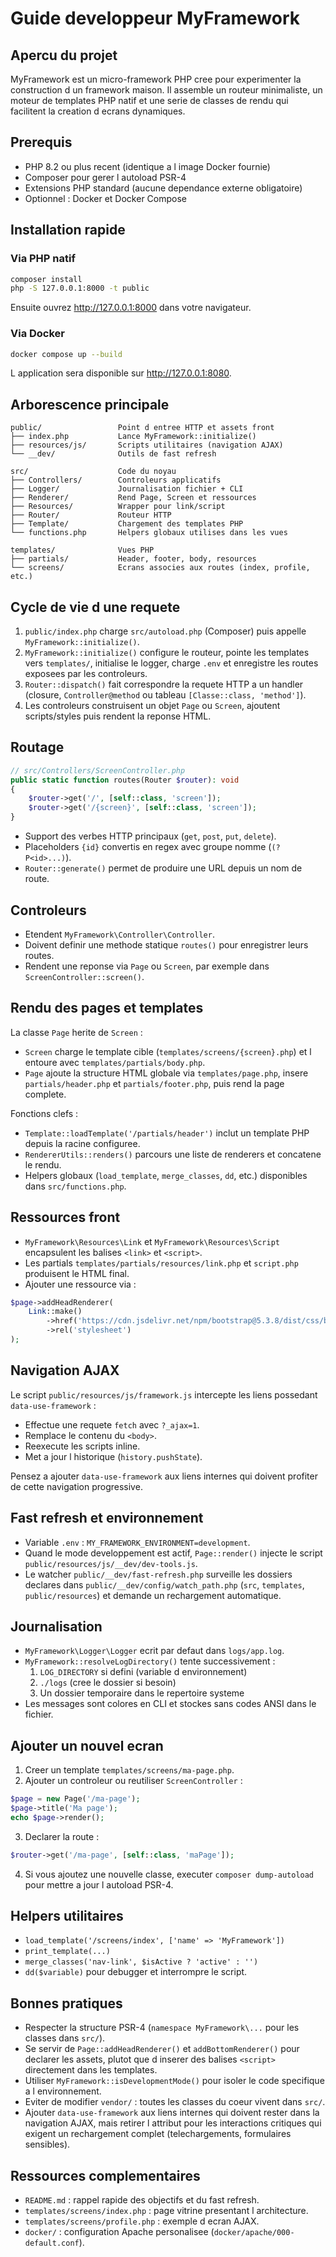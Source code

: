 # Guide developpeur MyFramework

## Apercu du projet

MyFramework est un micro-framework PHP cree pour experimenter la construction d un framework maison. Il assemble un routeur minimaliste, un moteur de templates PHP natif et une serie de classes de rendu qui facilitent la creation d ecrans dynamiques.

## Prerequis

- PHP 8.2 ou plus recent (identique a l image Docker fournie)
- Composer pour gerer l autoload PSR-4
- Extensions PHP standard (aucune dependance externe obligatoire)
- Optionnel : Docker et Docker Compose

## Installation rapide

### Via PHP natif

```bash
composer install
php -S 127.0.0.1:8000 -t public
```

Ensuite ouvrez http://127.0.0.1:8000 dans votre navigateur.

### Via Docker

```bash
docker compose up --build
```

L application sera disponible sur http://127.0.0.1:8080.

## Arborescence principale

```
public/                 Point d entree HTTP et assets front
├── index.php           Lance MyFramework::initialize()
├── resources/js/       Scripts utilitaires (navigation AJAX)
└── __dev/              Outils de fast refresh

src/                    Code du noyau
├── Controllers/        Controleurs applicatifs
├── Logger/             Journalisation fichier + CLI
├── Renderer/           Rend Page, Screen et ressources
├── Resources/          Wrapper pour link/script
├── Router/             Routeur HTTP
├── Template/           Chargement des templates PHP
└── functions.php       Helpers globaux utilises dans les vues

templates/              Vues PHP
├── partials/           Header, footer, body, resources
└── screens/            Ecrans associes aux routes (index, profile, etc.)
```

## Cycle de vie d une requete

1. `public/index.php` charge `src/autoload.php` (Composer) puis appelle `MyFramework::initialize()`.
2. `MyFramework::initialize()` configure le routeur, pointe les templates vers `templates/`, initialise le logger, charge `.env` et enregistre les routes exposees par les controleurs.
3. `Router::dispatch()` fait correspondre la requete HTTP a un handler (closure, `Controller@method` ou tableau `[Classe::class, 'method']`).
4. Les controleurs construisent un objet `Page` ou `Screen`, ajoutent scripts/styles puis rendent la reponse HTML.

## Routage

```php
// src/Controllers/ScreenController.php
public static function routes(Router $router): void
{
    $router->get('/', [self::class, 'screen']);
    $router->get('/{screen}', [self::class, 'screen']);
}
```

- Support des verbes HTTP principaux (`get`, `post`, `put`, `delete`).
- Placeholders `{id}` convertis en regex avec groupe nomme (`(?P<id>...)`).
- `Router::generate()` permet de produire une URL depuis un nom de route.

## Controleurs

- Etendent `MyFramework\Controller\Controller`.
- Doivent definir une methode statique `routes()` pour enregistrer leurs routes.
- Rendent une reponse via `Page` ou `Screen`, par exemple dans `ScreenController::screen()`.

## Rendu des pages et templates

La classe `Page` herite de `Screen` :

- `Screen` charge le template cible (`templates/screens/{screen}.php`) et l entoure avec `templates/partials/body.php`.
- `Page` ajoute la structure HTML globale via `templates/page.php`, insere `partials/header.php` et `partials/footer.php`, puis rend la page complete.

Fonctions clefs :

- `Template::loadTemplate('/partials/header')` inclut un template PHP depuis la racine configuree.
- `RendererUtils::renders()` parcours une liste de renderers et concatene le rendu.
- Helpers globaux (`load_template`, `merge_classes`, `dd`, etc.) disponibles dans `src/functions.php`.

## Ressources front

- `MyFramework\Resources\Link` et `MyFramework\Resources\Script` encapsulent les balises `<link>` et `<script>`.
- Les partials `templates/partials/resources/link.php` et `script.php` produisent le HTML final.
- Ajouter une ressource via :

```php
$page->addHeadRenderer(
    Link::make()
        ->href('https://cdn.jsdelivr.net/npm/bootstrap@5.3.8/dist/css/bootstrap.min.css')
        ->rel('stylesheet')
);
```

## Navigation AJAX

Le script `public/resources/js/framework.js` intercepte les liens possedant `data-use-framework` :

- Effectue une requete `fetch` avec `?_ajax=1`.
- Remplace le contenu du `<body>`.
- Reexecute les scripts inline.
- Met a jour l historique (`history.pushState`).

Pensez a ajouter `data-use-framework` aux liens internes qui doivent profiter de cette navigation progressive.

## Fast refresh et environnement

- Variable `.env` : `MY_FRAMEWORK_ENVIRONMENT=development`.
- Quand le mode developpement est actif, `Page::render()` injecte le script `public/resources/js/__dev/dev-tools.js`.
- Le watcher `public/__dev/fast-refresh.php` surveille les dossiers declares dans `public/__dev/config/watch_path.php` (`src`, `templates`, `public/resources`) et demande un rechargement automatique.

## Journalisation

- `MyFramework\Logger\Logger` ecrit par defaut dans `logs/app.log`.
- `MyFramework::resolveLogDirectory()` tente successivement :
  1. `LOG_DIRECTORY` si defini (variable d environnement)
  2. `./logs` (cree le dossier si besoin)
  3. Un dossier temporaire dans le repertoire systeme
- Les messages sont colores en CLI et stockes sans codes ANSI dans le fichier.

## Ajouter un nouvel ecran

1. Creer un template `templates/screens/ma-page.php`.
2. Ajouter un controleur ou reutiliser `ScreenController` :

```php
$page = new Page('/ma-page');
$page->title('Ma page');
echo $page->render();
```

3. Declarer la route :

```php
$router->get('/ma-page', [self::class, 'maPage']);
```

4. Si vous ajoutez une nouvelle classe, executer `composer dump-autoload` pour mettre a jour l autoload PSR-4.

## Helpers utilitaires

- `load_template('/screens/index', ['name' => 'MyFramework'])`
- `print_template(...)`
- `merge_classes('nav-link', $isActive ? 'active' : '')`
- `dd($variable)` pour debugger et interrompre le script.

## Bonnes pratiques

- Respecter la structure PSR-4 (`namespace MyFramework\...` pour les classes dans `src/`).
- Se servir de `Page::addHeadRenderer()` et `addBottomRenderer()` pour declarer les assets, plutot que d inserer des balises `<script>` directement dans les templates.
- Utiliser `MyFramework::isDevelopmentMode()` pour isoler le code specifique a l environnement.
- Eviter de modifier `vendor/` : toutes les classes du coeur vivent dans `src/`.
- Ajouter `data-use-framework` aux liens internes qui doivent rester dans la navigation AJAX, mais retirer l attribut pour les interactions critiques qui exigent un rechargement complet (telechargements, formulaires sensibles).

## Ressources complementaires

- `README.md` : rappel rapide des objectifs et du fast refresh.
- `templates/screens/index.php` : page vitrine presentant l architecture.
- `templates/screens/profile.php` : exemple d ecran AJAX.
- `docker/` : configuration Apache personalisee (`docker/apache/000-default.conf`).
